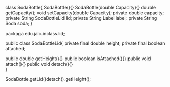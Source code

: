class SodaBottle{
  SodaBottle(){}
  SodaBottle(double Capacity){}
  double getCapacity();
  void setCapacity(double Capacity);
  private double capacity;
  private String SodaBottleLid lid;
  private String Label label;
  private String Soda soda;
}

packaga edu.jalc.inclass.lid;

public class SodaBottleLid{
  private final double height;
  private final boolean attached;

public double getHeight(){}
public boolean isAttached(){}
public void attach(){}
public void detach(){}      
}

SodaBottle.getLid()detach().getHeight();
